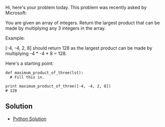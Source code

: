 Hi, here's your problem today. This problem was recently asked by Microsoft:

You are given an array of integers. Return the largest product that can be made by multiplying any 3 integers in 
the array.

Example:

[-4, -4, 2, 8] should return 128 as the largest product can be made by multiplying -4 * -4 * 8 = 128.

Here's a starting point:
```
def maximum_product_of_three(lst):
  # Fill this in.

print maximum_product_of_three([-4, -4, 2, 8])
# 128
```


## Solution

- [Python Solution](./Solution.py)